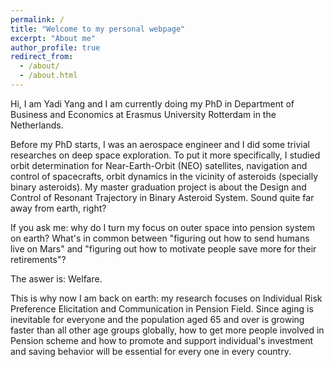 ```yaml
---
permalink: /
title: "Welcome to my personal webpage"
excerpt: "About me"
author_profile: true
redirect_from: 
  - /about/
  - /about.html
---
```


Hi, I am Yadi Yang and I am currently doing my PhD in Department of Business and Economics at Erasmus University Rotterdam in the Netherlands. 

Before my PhD starts, I was an aerospace engineer and I did some trivial researches on deep space exploration. To put it more specifically, I studied orbit determination for Near-Earth-Orbit (NEO) satellites, navigation and control of spacecrafts, orbit dynamics in the vicinity of asteroids (specially binary asteroids). My master graduation project is about the Design and Control of Resonant Trajectory in Binary Asteroid System. Sound quite far away from earth, right?

If you ask me: why do I turn my focus on outer space into pension system on earth? What's in common between "figuring out how to send humans live on Mars" and "figuring out how to motivate people save more for their retirements"? 

The aswer is: Welfare.

This is why now I am back on earth: my research focuses on  Individual Risk Preference Elicitation and Communication in Pension Field. Since aging is inevitable for everyone and the population aged 65 and over is growing faster than all other age groups globally, how to get more people involved in Pension scheme and how to promote and support individual's investment and saving behavior will be essential for every one in every country.

